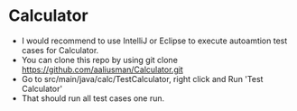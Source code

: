 # Calculator
- I would recommend to use IntelliJ or Eclipse to execute autoamtion test cases for Calculator.
- You can clone this repo by using git clone https://github.com/aaliusman/Calculator.git
- Go to src/main/java/calc/TestCalculator, right click and Run 'Test Calculator'
- That should run all test cases one run.
